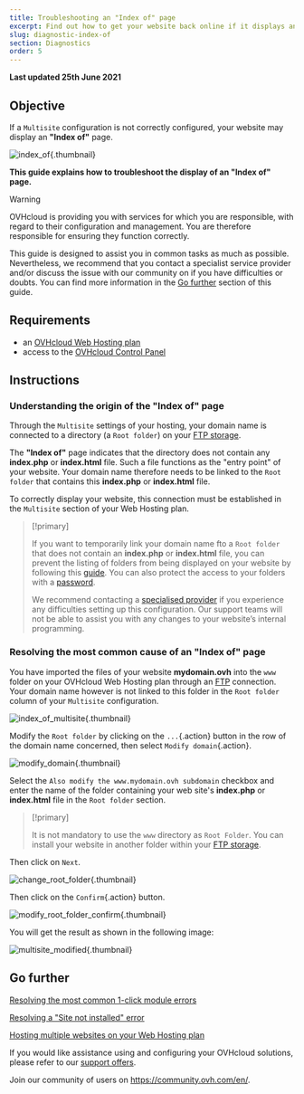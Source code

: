 ```yaml
---
title: Troubleshooting an "Index of" page
excerpt: Find out how to get your website back online if it displays an "Index of" page
slug: diagnostic-index-of
section: Diagnostics
order: 5
---
```


**Last updated 25th June 2021**

## Objective

If a `Multisite` configuration is not correctly configured, your website may display an **"Index of"** page.

![index_of](images/index_of.png){.thumbnail}

**This guide explains how to troubleshoot the display of an "Index of" page.**

> [!warning]
> OVHcloud is providing you with services for which you are responsible, with regard to their configuration and management. You are therefore responsible for ensuring they function correctly.
>
>This guide is designed to assist you in common tasks as much as possible. Nevertheless, we recommend that you contact a specialist service provider and/or discuss the issue with our community on if you have difficulties or doubts. You can find more information in the [Go further](#gofurther) section of this guide.
>

## Requirements

- an [OVHcloud Web Hosting plan](https://www.ovh.com/ca/en/web-hosting/)
- access to the [OVHcloud Control Panel](https://ca.ovh.com/auth/?action=gotomanager&from=https://www.ovh.com/ca/en/&ovhSubsidiary=ca)

## Instructions

### Understanding the origin of the "Index of" page

Through the `Multisite` settings of your hosting, your domain name is connected to a directory (a `Root folder`) on your [FTP storage](../log-in-to-storage-ftp-web-hosting/).

The **"Index of"** page indicates that the directory does not contain any **index.php** or **index.html** file. Such a file functions as the "entry point" of your website. Your domain name therefore needs to be linked to the `Root folder` that contains this **index.php** or **index.html** file. 

To correctly display your website, this connection must be established in the `Multisite` section of your Web Hosting plan.

> [!primary]
>
> If you want to temporarily link your domain name fto a `Root folder` that does not contain an **index.php** or **index.html** file, you can prevent the listing of folders from being displayed on your website by following this [guide](../what_else_can_you_do_with_the_htaccess_file/#prevent-the-content-of-a-directory-from-being-listed). You can also protect the access to your folders with a [password](../how_to_password_protect_a_directory_on_your_website/).
>
> We recommend contacting a [specialised provider](https://partner.ovhcloud.com/en-ca/directory/) if you experience any difficulties setting up this configuration. Our support teams will not be able to assist you with any changes to your website’s internal programming.

### Resolving the most common cause of an "Index of" page

You have imported the files of your website **mydomain.ovh** into the `www` folder on your OVHcloud Web Hosting plan through an [FTP](../log-in-to-storage-ftp-web-hosting/) connection. Your domain name however is not linked to this folder in the `Root folder` column of your `Multisite` configuration.

![index_of_multisite](images/index_of_multisite.png){.thumbnail}

Modify the `Root folder` by clicking on the `...`{.action} button in the row of the domain name concerned, then select `Modify domain`{.action}.

![modify_domain](images/modify_domain.png){.thumbnail}

Select the `Also modify the www.mydomain.ovh subdomain` checkbox and enter the name of the folder containing your web site's **index.php** or **index.html** file in the `Root folder` section.

> [!primary]
>
> It is not mandatory to use the `www` directory as `Root Folder`. You can install your website in another folder within your [FTP storage](../log-in-to-storage-ftp-web-hosting/).

Then click on `Next`.

![change_root_folder](images/change_root_folder.png){.thumbnail}

Then click on the `Confirm`{.action} button.

![modify_root_folder_confirm](images/modify_root_folder_confirm.png){.thumbnail}

You will get the result as shown in the following image:

![multisite_modified](images/multisite_modified.png){.thumbnail}

## Go further <a name="gofurther"></a>

[Resolving the most common 1-click module errors](../error-frequently-1-click-modules/)

[Resolving a "Site not installed" error](../web_hosting_error_-_website_not_installed/)

[Hosting multiple websites on your Web Hosting plan](../multisites-configuring-multiple-websites/)

If you would like assistance using and configuring your OVHcloud solutions, please refer to our [support offers](https://www.ovhcloud.com/en-ca/support-levels/).

Join our community of users on <https://community.ovh.com/en/>.
